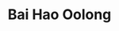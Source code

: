 ---
title: Bai Hao Oolong
type: Oolong
sub-type: Bai Hao Oolong
color: red

harvest: Juni 2021
harvest-style: handgepflückt
elevation: 600m
terroir: Emei
cultivar: Qin Xin Da Mu
oxidation: mittel-stark
roasting-level: leicht
roasting-method: ofengeröstet
info: ein stark oxidierter und nur sehr wenig gerösteter offener Oolong, der sein besonderes Aroma durch feine Käferbisse bekommt.

shop: Taiwan Tea Crafts
shop_url: https://www.taiwanteacrafts.com/product/oriental-beauty-superior-grade-oolong-tea
orders: [ ttc-1 ]
key: 7
---